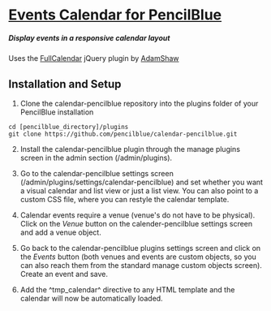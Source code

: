 [Events Calendar for PencilBlue](http://pencilblue.org)
=====

##### Display events in a responsive calendar layout

Uses the [FullCalendar](https://github.com/arshaw/fullcalendar) jQuery plugin by [AdamShaw](https://github.com/arshaw)

Installation and Setup
-----

1. Clone the calendar-pencilblue repository into the plugins folder of your PencilBlue installation
```shell
cd [pencilblue_directory]/plugins
git clone https://github.com/pencilblue/calendar-pencilblue.git
```

2. Install the calendar-pencilblue plugin through the manage plugins screen in the admin section (/admin/plugins).

3. Go to the calendar-pencilblue settings screen (/admin/plugins/settings/calendar-pencilblue) and set whether you want a visual calendar and list view or just a list view. You can also point to a custom CSS file, where you can restyle the calendar template.

4. Calendar events require a venue (venue's do not have to be physical). Click on the *Venue* button on the calender-pencilblue settings screen and add a venue object.

5. Go back to the calendar-pencilblue plugins settings screen and click on the *Events* button (both venues and events are custom objects, so you can also reach them from the standard manage custom objects screen). Create an event and save.

5. Add the ^tmp_calendar^ directive to any HTML template and the calendar will now be automatically loaded.
